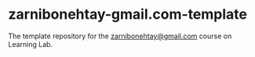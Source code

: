 # zarnibonehtay-gmail.com-template
The template repository for the zarnibonehtay@gmail.com course on Learning Lab.

